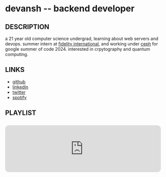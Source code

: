 devansh -- backend developer
============================

## DESCRIPTION
a 21 year old computer science undergrad, learning about web servers and devops. summer intern at [fidelity international](https://www.fidelityinternational.com/), and working under [ceph](https://ceph.io/en/) for google summer of code 2024. interested in crpytography and quantum computing.


## LINKS
- [github](https://github.com/Devansh3712)
- [linkedin](https://linkedin.com/in/devanshsingh3)
- [twitter](https://twitter.com/cheeniipapa)
- [spotify](https://sptfy.com/d3v4nsh)


## PLAYLIST
<iframe style="border-radius:12px; margin-top:10px" src="https://open.spotify.com/embed/playlist/4EIM5JuhOAN134qTvsTrHA?utm_source=generator&theme=0" width="100%" height="152" frameBorder="0" allowfullscreen="" allow="autoplay; clipboard-write; encrypted-media; fullscreen; picture-in-picture" loading="lazy"></iframe>
